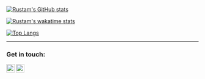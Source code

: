 [![Rustam's GitHub stats](https://github-readme-stats.vercel.app/api?username=alphasider&count_private=true&show_icons=true&theme=react)](#)

[![Rustam's wakatime stats](https://github-readme-stats.vercel.app/api/wakatime?username=alphasider&layout=compact&theme=react)](https://wakatime.com/@alphasider)

[![Top Langs](https://github-readme-stats.vercel.app/api/top-langs/?username=alphasider&layout=compact&theme=react&langs_count=6)](#)

---


### Get in touch:

[<img align="left" alt="telegram | Telegram" width="22px" src="https://cdn.jsdelivr.net/npm/simple-icons@3.13.0/icons/telegram.svg" />][telegram]
[<img align="left" alt="gmail | Gmail" width="22px" src="https://cdn.jsdelivr.net/npm/simple-icons@3.13.0/icons/gmail.svg" />][gmail]


<br />

[telegram]: https://t.me/ergashev_rustam
[gmail]: mailto:rustamergashev.sp@gmail.com
